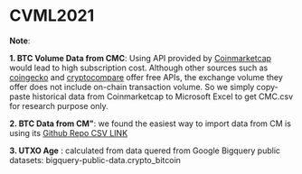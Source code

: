 # CVML2021

**Note**: 

**1. BTC Volume Data from CMC**: Using API provided by [Coinmarketcap](https://coinmarketcap.com/api/documentation/v1/#) would lead to high subscription cost. Although other sources such as [coingecko](https://www.coingecko.com/en/api) and [cryptocompare](https://min-api.cryptocompare.com/documentation?key=Historical&cat=dataExchangeSymbolHistoday) offer free APIs, the exchange volume they offer does not include on-chain transaction volume. So we simply copy-paste historical data from Coinmarketcap to Microsoft Excel to get CMC.csv for research purpose only. 

**2. BTC Data from CM"**: we found the easiest way to import data from CM is using its [Github Repo CSV LINK](https://github.com/coinmetrics-io/data/blob/master/csv/btc.csv)

**3. UTXO Age** : calculated from data quered from Google Bigquery public datasets: bigquery-public-data.crypto_bitcoin
